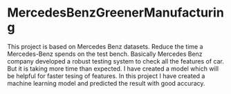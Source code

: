 # MercedesBenzGreenerManufacturing
This project is based on Mercedes Benz datasets. Reduce the time a Mercedes-Benz spends on the test bench. Basically Mercedes Benz company developed a robust testing system to check all the features of car. But it is taking more time than expected. I have created a model which will be helpful for faster tesing of features. In this project I have created a machine learning model and predicted the result with good accuracy.
